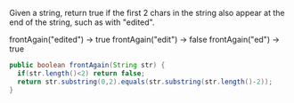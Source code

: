 Given a string, return true if the first 2 chars in the string also appear at the end of the string, such as with "edited".

frontAgain("edited") → true
frontAgain("edit") → false
frontAgain("ed") → true



```java
public boolean frontAgain(String str) {
  if(str.length()<2) return false;
  return str.substring(0,2).equals(str.substring(str.length()-2));
}

```


